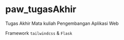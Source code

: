 # paw_tugasAkhir
Tugas Akhir Mata kuliah Pengembangan Aplikasi Web

Framework
`tailwindcss` & `Flask`
